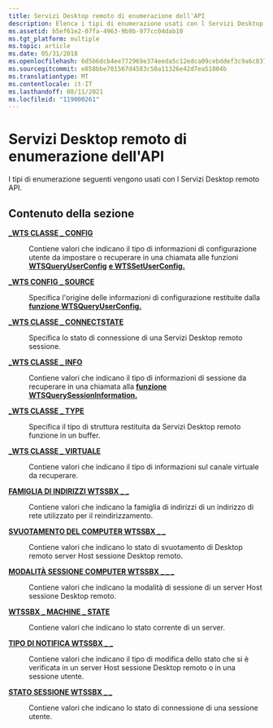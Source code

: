 ```yaml
---
title: Servizi Desktop remoto di enumerazione dell'API
description: Elenca i tipi di enumerazione usati con l Servizi Desktop remoto API.
ms.assetid: b5ef61e2-07fa-4963-9b9b-977cc04dab10
ms.tgt_platform: multiple
ms.topic: article
ms.date: 05/31/2018
ms.openlocfilehash: 6d5b6dcb4ee772969e374eeda5c12edca09cebddef3c9a6c8378b144b7ba2819
ms.sourcegitcommit: e858bbe701567d4583c50a11326e42d7ea51804b
ms.translationtype: MT
ms.contentlocale: it-IT
ms.lasthandoff: 08/11/2021
ms.locfileid: "119000261"
---
```

# <a name="remote-desktop-services-api-enumeration-types"></a>Servizi Desktop remoto di enumerazione dell'API

I tipi di enumerazione seguenti vengono usati con l Servizi Desktop remoto API.

## <a name="in-this-section"></a>Contenuto della sezione

<dl> <dt>

[**\_WTS CLASSE \_ CONFIG**](/windows/desktop/api/Wtsapi32/ne-wtsapi32-wts_config_class)
</dt> <dd>

Contiene valori che indicano il tipo di informazioni di configurazione utente da impostare o recuperare in una chiamata alle funzioni [**WTSQueryUserConfig**](/windows/desktop/api/Wtsapi32/nf-wtsapi32-wtsqueryuserconfiga) [**e WTSSetUserConfig.**](/windows/desktop/api/Wtsapi32/nf-wtsapi32-wtssetuserconfiga)

</dd> <dt>

[**\_WTS CONFIG \_ SOURCE**](/windows/desktop/api/Wtsapi32/ne-wtsapi32-wts_config_source)
</dt> <dd>

Specifica l'origine delle informazioni di configurazione restituite dalla [**funzione WTSQueryUserConfig.**](/windows/desktop/api/Wtsapi32/nf-wtsapi32-wtsqueryuserconfiga)

</dd> <dt>

[**\_WTS CLASSE \_ CONNECTSTATE**](/windows/desktop/api/Wtsapi32/ne-wtsapi32-wts_connectstate_class)
</dt> <dd>

Specifica lo stato di connessione di una Servizi Desktop remoto sessione.

</dd> <dt>

[**\_WTS CLASSE \_ INFO**](/windows/desktop/api/Wtsapi32/ne-wtsapi32-wts_info_class)
</dt> <dd>

Contiene valori che indicano il tipo di informazioni di sessione da recuperare in una chiamata alla [**funzione WTSQuerySessionInformation.**](/windows/desktop/api/Wtsapi32/nf-wtsapi32-wtsquerysessioninformationa)

</dd> <dt>

[**\_WTS CLASSE \_ TYPE**](/windows/desktop/api/Wtsapi32/ne-wtsapi32-wts_type_class)
</dt> <dd>

Specifica il tipo di struttura restituita da Servizi Desktop remoto funzione in un buffer.

</dd> <dt>

[**\_WTS CLASSE \_ VIRTUALE**](/windows/desktop/api/Wtsapi32/ne-wtsapi32-wts_virtual_class)
</dt> <dd>

Contiene valori che indicano il tipo di informazioni sul canale virtuale da recuperare.

</dd> <dt>

[**FAMIGLIA DI INDIRIZZI WTSSBX \_ \_**](/windows/win32/api/tssbx/ne-tssbx-wtssbx_address_family)
</dt> <dd>

Contiene valori che indicano la famiglia di indirizzi di un indirizzo di rete utilizzato per il reindirizzamento.

</dd> <dt>

[**SVUOTAMENTO DEL COMPUTER WTSSBX \_ \_**](/windows/win32/api/tssbx/ne-tssbx-wtssbx_machine_drain)
</dt> <dd>

Contiene valori che indicano lo stato di svuotamento di Desktop remoto server Host sessione Desktop remoto.

</dd> <dt>

[**MODALITÀ SESSIONE COMPUTER WTSSBX \_ \_ \_**](/windows/win32/api/tssbx/ne-tssbx-wtssbx_machine_session_mode)
</dt> <dd>

Contiene valori che indicano la modalità di sessione di un server Host sessione Desktop remoto.

</dd> <dt>

[**WTSSBX \_ MACHINE \_ STATE**](/windows/win32/api/tssbx/ne-tssbx-wtssbx_machine_state)
</dt> <dd>

Contiene valori che indicano lo stato corrente di un server.

</dd> <dt>

[**TIPO DI NOTIFICA WTSSBX \_ \_**](/windows/win32/api/tssbx/ne-tssbx-wtssbx_notification_type)
</dt> <dd>

Contiene valori che indicano il tipo di modifica dello stato che si è verificata in un server Host sessione Desktop remoto o in una sessione utente.

</dd> <dt>

[**STATO SESSIONE WTSSBX \_ \_**](/windows/win32/api/tssbx/ne-tssbx-wtssbx_session_state)
</dt> <dd>

Contiene valori che indicano lo stato di connessione di una sessione utente.

</dd> </dl>

 

 





